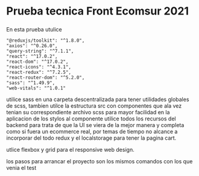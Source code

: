 # Prueba tecnica Front Ecomsur 2021

### 
En esta prueba utulice 

    "@reduxjs/toolkit": "^1.8.0",
    "axios": "^0.26.0",
    "query-string": "^7.1.1",
    "react": "^17.0.2",
    "react-dom": "^17.0.2",
    "react-icons": "^4.3.1",
    "react-redux": "^7.2.5",
    "react-router-dom": "^5.2.0",
    "sass": "^1.49.9",
    "web-vitals": "^1.0.1"
    
utilice sass en una carpeta descentralizada para tener utilidades globales de scss,
tambien utilce la estructura src con componentes que ala vez tenian su correspondiente archivo scss para mayor facilidad en la aplicacion de los stylos al componente
utilice todos los recursos del backend para trata de que la UI se viera de la mejor manera y completa como si fuera un ecommerce real, por temas de tiempo no alcance a incorporar del todo redux y el localstorage para tener la pagina cart.


utlice flexbox y grid para el responsive web design.


los pasos para arrancar el proyecto son los mismos comandos con los que venia el test  



